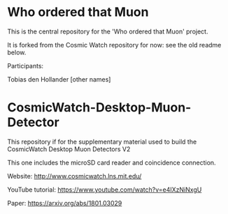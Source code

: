 # Who ordered that Muon
This is the central repository for the 'Who ordered that Muon' project.

It is forked from the Cosmic Watch repository for now: see the old readme below.

Participants:

Tobias den Hollander
[other names]


# CosmicWatch-Desktop-Muon-Detector
This repository if for the supplementary material used to build the CosmicWatch Desktop Muon Detectors V2

This one includes the microSD card reader and coincidence connection.

Website: http://www.cosmicwatch.lns.mit.edu/

YouTube tutorial: https://www.youtube.com/watch?v=e4IXzNiNxgU

Paper: https://arxiv.org/abs/1801.03029
